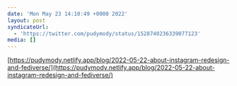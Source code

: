 ```yaml
---
date: 'Mon May 23 14:10:49 +0000 2022'
layout: post
syndicateUrl:
  - 'https://twitter.com/pudymody/status/1528740236339077123'
media: []
---
```

[https://pudymody.netlify.app/blog/2022-05-22-about-instagram-redesign-and-fediverse/](https://pudymody.netlify.app/blog/2022-05-22-about-instagram-redesign-and-fediverse/)